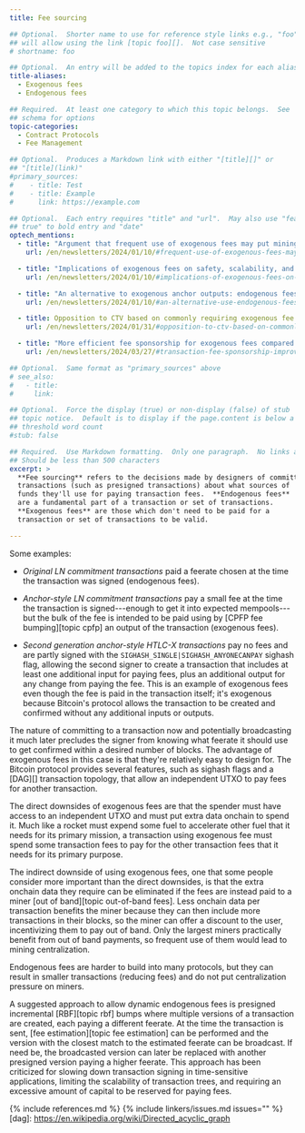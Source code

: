 ```yaml
---
title: Fee sourcing

## Optional.  Shorter name to use for reference style links e.g., "foo"
## will allow using the link [topic foo][].  Not case sensitive
# shortname: foo

## Optional.  An entry will be added to the topics index for each alias
title-aliases:
  - Exogenous fees
  - Endogenous fees

## Required.  At least one category to which this topic belongs.  See
## schema for options
topic-categories:
  - Contract Protocols
  - Fee Management

## Optional.  Produces a Markdown link with either "[title][]" or
## "[title](link)"
#primary_sources:
#    - title: Test
#    - title: Example
#      link: https://example.com

## Optional.  Each entry requires "title" and "url".  May also use "feature:
## true" to bold entry and "date"
optech_mentions:
  - title: "Argument that frequent use of exogenous fees may put mining decentralization at risk"
    url: /en/newsletters/2024/01/10/#frequent-use-of-exogenous-fees-may-risk-mining-decentralization

  - title: "Implications of exogenous fees on safety, scalability, and costs"
    url: /en/newsletters/2024/01/10/#implications-of-exogenous-fees-on-safety-scalability-and-costs

  - title: "An alternative to exogenous anchor outputs: endogenous fees with presigned incremental RBF bumps"
    url: /en/newsletters/2024/01/10/#an-alternative-use-endogenous-fees-with-presigned-incremental-rbf-bumps

  - title: Opposition to CTV based on commonly requiring exogenous fee
    url: /en/newsletters/2024/01/31/#opposition-to-ctv-based-on-commonly-requiring-exogenous-fees

  - title: "More efficient fee sponsorship for exogenous fees compared favorably to endogenous fees"
    url: /en/newsletters/2024/03/27/#transaction-fee-sponsorship-improvements

## Optional.  Same format as "primary_sources" above
# see_also:
#   - title:
#     link:

## Optional.  Force the display (true) or non-display (false) of stub
## topic notice.  Default is to display if the page.content is below a
## threshold word count
#stub: false

## Required.  Use Markdown formatting.  Only one paragraph.  No links allowed.
## Should be less than 500 characters
excerpt: >
  **Fee sourcing** refers to the decisions made by designers of committed
  transactions (such as presigned transactions) about what sources of
  funds they'll use for paying transaction fees.  **Endogenous fees**
  are a fundamental part of a transaction or set of transactions.
  **Exogenous fees** are those which don't need to be paid for a
  transaction or set of transactions to be valid.

---
```

Some examples:

- *Original LN commitment transactions* paid a feerate chosen at the
  time the transaction was signed (endogenous fees).

- *Anchor-style LN commitment transactions* pay a small fee at the time
  the transaction is signed---enough to get it into expected
  mempools---but the bulk of the fee is intended to be paid using by [CPFP
  fee bumping][topic cpfp] an output of the transaction (exogenous
  fees).

- *Second generation anchor-style HTLC-X transactions* pay no fees and
  are partly signed with the `SIGHASH_SINGLE|SIGHASH_ANYONECANPAY`
  sighash flag, allowing the second signer to create a transaction
  that includes at least one additional input for paying fees, plus an
  additional output for any change from paying the fee.  This is an
  example of exogenous fees even though the fee is paid in the
  transaction itself; it's exogenous because Bitcoin's protocol allows
  the transaction to be created and confirmed without any additional
  inputs or outputs.

The nature of committing to a transaction now and potentially
broadcasting it much later precludes the signer from knowing what
feerate it should use to get confirmed within a desired number of
blocks.  The advantage of exogenous fees in this case is that they're
relatively easy to design for.  The Bitcoin protocol provides several
features, such as sighash flags and a [DAG][] transaction topology, that
allow an independent UTXO to pay fees for another transaction.

The direct downsides of exogenous fees are that the spender must have
access to an independent UTXO and must put extra data onchain to spend
it.  Much like a rocket must expend some fuel to accelerate other fuel
that it needs for its primary mission, a transaction using exogenous fee
must spend some transaction fees to pay for the other transaction fees
that it needs for its primary purpose.

The indirect downside of using exogenous fees, one that some people
consider more important than the direct downsides, is that the extra
onchain data they require can be eliminated if the fees are instead paid
to a miner [out of band][topic out-of-band fees].  Less onchain data per
transaction benefits the miner because they can then include more
transactions in their blocks, so the miner can offer a discount to the
user, incentivizing them to pay out of band.  Only the largest miners
practically benefit from out of band payments, so frequent use of them
would lead to mining centralization.

Endogenous fees are harder to build into many protocols, but they can
result in smaller transactions (reducing fees) and do not put
centralization pressure on miners.

A suggested approach to allow dynamic endogenous fees is presigned
incremental [RBF][topic rbf] bumps where multiple versions of a
transaction are created, each paying a different feerate.  At the time
the transaction is sent, [fee estimation][topic fee estimation] can be
performed and the version with the closest match to the estimated
feerate can be broadcast.  If need be, the broadcasted version can later
be replaced with another presigned version paying a higher feerate.
This approach has been criticized for slowing down transaction signing
in time-sensitive applications, limiting the scalability of transaction
trees, and requiring an excessive amount of capital to be reserved for
paying fees.

{% include references.md %}
{% include linkers/issues.md issues="" %}
[dag]: https://en.wikipedia.org/wiki/Directed_acyclic_graph
